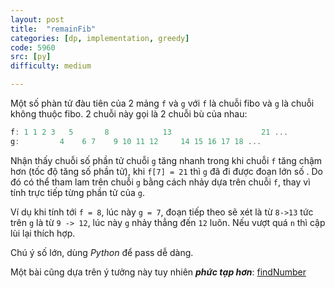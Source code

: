 ```yaml
---
layout: post
title:  "remainFib"
categories: [dp, implementation, greedy]
code: 5960
src: [py]
difficulty: medium

---
```


Một số phàn tử đàu tiên của 2 mảng `f` và `g` với `f` là chuỗi fibo và `g` là chuỗi không thuộc fibo. 2 chuỗi này gọi là 2 chuỗi bù của nhau:

```js
f: 1 1 2 3   5       8            13                    21 ...
g:         4    6 7    9 10 11 12     14 15 16 17 18 ...
```

Nhận thấy chuỗi số phần tử chuỗi `g` tăng nhanh trong khi chuỗi `f` tăng chậm hơn (tốc độ tăng số phần tử), khi `f[7] = 21` thì `g` đã đi được đoạn lớn số . Do đó có thể tham lam trên chuỗi `g` bằng cách nhảy dựa trên chuỗi `f`, thay vì tính trực tiếp từng phần tử của `g`.

Ví dụ khi tính tới `f = 8`, lúc này `g = 7`, đoạn tiếp theo sẽ xét là từ `8->13` tức trên `g` là từ `9 -> 12`, lúc này `g` nhảy thẳng đến `12` luôn. Nếu vượt quá `n` thì cập lùi lại thích hợp.

Chú ý số lớn, dùng *Python* để pass dễ dàng.

Một bài cũng dựa trên ý tưởng này tuy nhiên ***phức tạp hơn***: [findNumber](https://vnspoj.github.io/code-learn/?q=findNumber)
